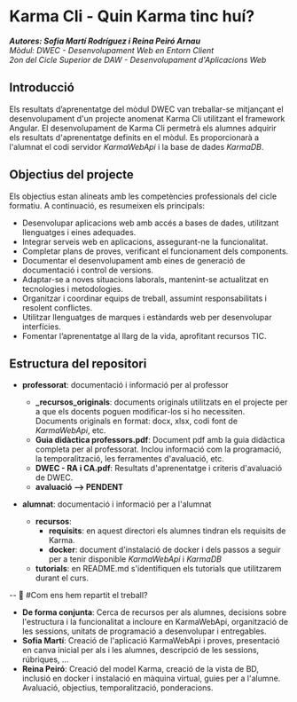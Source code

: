 # Karma Cli - Quin Karma tinc huí?
***Autores: Sofia Martí Rodríguez i Reina Peiró Arnau***  
*Mòdul: DWEC - Desenvolupament Web en Entorn Client*  
*2on del Cicle Superior de DAW - Desenvolupament d'Aplicacions Web*  

## Introducció
Els resultats d’aprenentatge del mòdul DWEC van treballar-se mitjançant el desenvolupament d'un projecte anomenat Karma Cli utilitzant el framework Angular. El desenvolupament de Karma Cli permetrà els alumnes adquirir els resultats d'aprenentatge definits en el mòdul.
Es proporcionarà a l'alumnat el codi servidor *KarmaWebApi* i la base de dades *KarmaDB*.

## Objectius del projecte
Els objectius estan alineats amb les competències professionals del cicle formatiu. A continuació, es resumeixen els principals:

- Desenvolupar aplicacions web amb accés a bases de dades, utilitzant llenguatges i eines adequades.
- Integrar serveis web en aplicacions, assegurant-ne la funcionalitat.
- Completar plans de proves, verificant el funcionament dels components.
- Documentar el desenvolupament amb eines de generació de documentació i control de versions.
- Adaptar-se a noves situacions laborals, mantenint-se actualitzat en tecnologies i metodologies.
- Organitzar i coordinar equips de treball, assumint responsabilitats i resolent conflictes.
- Utilitzar llenguatges de marques i estàndards web per desenvolupar interfícies.
- Fomentar l’aprenentatge al llarg de la vida, aprofitant recursos TIC.

## Estructura del repositori
- **professorat**: documentació i informació per al professor
  - **_recursos_originals**: documents originals utilitzats en el projecte per a que els docents poguen modificar-los si ho necessiten. Documents originals en format: docx, xlsx, codi font de *KarmaWebApi*, etc. 
  - **Guia didàctica professors.pdf**: Document pdf amb la guia didàctica completa per al professorat. Inclou informació com la programació, la temporalització, les ferramentes d'avaluació, etc.
  - **DWEC - RA i CA.pdf**: Resultats d'aprenentatge i criteris d'avaluació de DWEC.
  - **avaluació --> PENDENT** 
  
- **alumnat**: documentació i informació per a l'alumnat
   - **recursos**:
		- **requisits**: en aquest directori els alumnes tindran els requisits de Karma. 	
		- **docker**: document d'instalació de docker i dels passos a seguir per a tenir disponible *KarmaWebApi* i *KarmaDB* 
   -  **tutorials**: en README.md s'identifiquen els tutorials que utilitzarem durant el curs. 

--
👥 #Com ens hem repartit el treball?  

- **De forma conjunta**: Cerca de recursos per als alumnes, decisions sobre l'estructura i la funcionalitat a incloure en KarmaWebApi, organització de les sessions, unitats de programació a desenvolupar i entregables.
- **Sofia Martí**: Creació de l'aplicació KarmaWebApi i proves, presentació en canva inicial per als i les alumnes, descripció de les sessions, rúbriques, ...
- **Reina Peiró**: Creació del model Karma, creació de la vista de BD, inclusió en docker i instalació en màquina virtual, guies per a l'alumne. Avaluació, objectius, temporalització, ponderacions.


